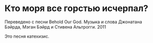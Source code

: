 # Кто моря все горстью исчерпал?

Переведено с песни Behold Our God. Музыка и слова Джонатана Бэйрда, Мэган Бэйрд и Стивена Альтрогги. 2011

Это песня катехизис.
